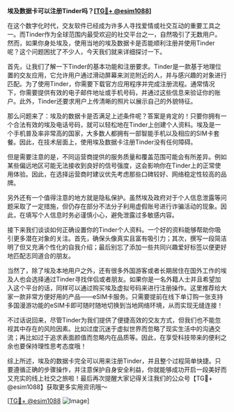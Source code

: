 **埃及数据卡可以注册Tinder吗？[[TG💪+ @esim1088](https://t.me/s/esim1088)]**

在这个数字化时代，交友软件已经成为许多人寻找爱情或社交互动的重要工具之一。而Tinder作为全球范围内最受欢迎的社交平台之一，自然吸引了无数用户。然而，如果你身处埃及，使用当地的埃及数据卡是否能顺利注册并使用Tinder呢？这个问题困扰了不少人，今天我们就来详细探讨一下。

首先，让我们了解一下Tinder的基本功能和注册要求。Tinder是一款基于地理位置的交友应用，它允许用户通过滑动屏幕来浏览附近的人，并与感兴趣的对象进行匹配。为了使用Tinder，你需要下载官方应用程序并完成注册流程。通常情况下，你需要提供有效的电子邮件地址或手机号码，并通过这些信息来验证你的账户。此外，Tinder还要求用户上传清晰的照片以展示自己的外貌特征。

那么问题来了：埃及的数据卡是否满足上述条件呢？答案是肯定的！只要你拥有一个合法有效的埃及电话号码，就可以轻松地在Tinder上创建个人资料。埃及是一个手机普及率非常高的国家，大多数人都拥有一部智能手机以及相应的SIM卡套餐。因此，在技术层面上，使用埃及数据卡注册Tinder没有任何障碍。

但是需要注意的是，不同运营商提供的服务质量和覆盖范围可能会有所差异。例如某些偏远地区可能无法接收到良好的信号强度，这会影响你在Tinder上的正常使用体验。因此，在选择运营商时建议优先考虑那些口碑较好、网络稳定性较高的品牌。

另外还有一个值得注意的地方就是隐私保护。虽然埃及政府对于个人信息泄露等问题采取了一定措施，但仍存在部分不法分子利用虚假账号进行诈骗活动的现象。因此，在填写个人信息时务必谨慎小心，避免泄露过多敏感内容。

接下来我们谈谈如何正确设置你的Tinder个人资料。一个好的资料能够帮助你吸引更多潜在对象的关注。首先，确保头像真实且富有吸引力；其次，撰写一段简洁明了但又充满个性化的自我介绍；最后别忘了添加一些共同兴趣爱好标签以便更好地匹配志同道合的朋友。

当然了，除了埃及本地用户之外，还有很多外国游客或者长期居住在国外工作的埃及人也会选择通过Tinder寻找伴侣或者朋友。如果你是一名外籍人士并且希望加入这个平台的话，同样可以通过购买埃及虚拟号码来进行注册操作。这里推荐给大家一款非常方便好用的产品——eSIM卡服务。只需要提前在线下单订购一张支持多国漫游功能的eSIM卡即可随时随地切换到当地网络环境，从而实现无缝连接！

不过话说回来，尽管Tinder为我们提供了便捷高效的交友方式，但我们也不能忽视其中存在的风险因素。比如过度沉迷于虚拟世界而忽略了现实生活中的沟通交流；再比如过于追求表面颜值而忽略内在品质等。因此，在享受科技带来的便利之余也要保持理性思考态度哦！

综上所述，埃及的数据卡完全可以用来注册Tinder，并且整个过程简单快捷。只要遵循正确的步骤操作，并注意保护自身安全利益，你就能够成功开启一段美好而又充实的线上社交之旅啦！最后再次提醒大家记得关注我们的公众号【TG💪+ @esim1088】获取更多实用资讯哦～ 

[[TG💪+ @esim1088](https://t.me/s/esim1088) ![Image](https://i.postimg.cc/4NQfJmqS/Snipaste-2025-05-13-00-14-12.png)]